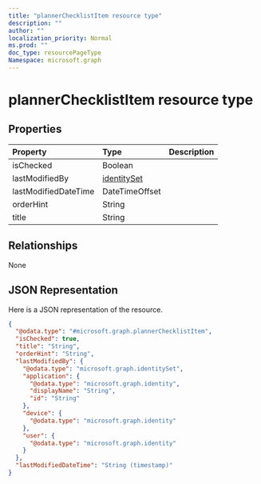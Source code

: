 ```yaml
---
title: "plannerChecklistItem resource type"
description: ""
author: ""
localization_priority: Normal
ms.prod: ""
doc_type: resourcePageType
Namespace: microsoft.graph
---
```



# plannerChecklistItem resource type



## Properties
|Property|Type|Description|
|:---|:---|:---|
|isChecked|Boolean||
|lastModifiedBy|[identitySet](../resources/identitySet.md)||
|lastModifiedDateTime|DateTimeOffset||
|orderHint|String||
|title|String||

## Relationships
None

## JSON Representation
Here is a JSON representation of the resource.
<!-- {
  "blockType": "resource",
  "@odata.type": "microsoft.graph.plannerChecklistItem"
}
-->
``` json
{
  "@odata.type": "#microsoft.graph.plannerChecklistItem",
  "isChecked": true,
  "title": "String",
  "orderHint": "String",
  "lastModifiedBy": {
    "@odata.type": "microsoft.graph.identitySet",
    "application": {
      "@odata.type": "microsoft.graph.identity",
      "displayName": "String",
      "id": "String"
    },
    "device": {
      "@odata.type": "microsoft.graph.identity"
    },
    "user": {
      "@odata.type": "microsoft.graph.identity"
    }
  },
  "lastModifiedDateTime": "String (timestamp)"
}
```

